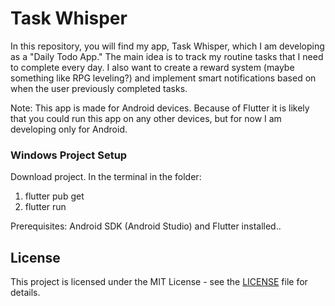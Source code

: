 # Task Whisper

In this repository, you will find my app, Task Whisper, which I am developing as a "Daily Todo App." The main idea is to track my routine tasks that I need to complete every day. I also want to create a reward system (maybe something like RPG leveling?) and implement smart notifications based on when the user previously completed tasks.

Note: This app is made for Android devices. Because of Flutter it is likely that you could run this app on any other devices, but for now I am developing only for Android.

### Windows Project Setup

Download project. In the terminal in the folder:

1. flutter pub get
2. flutter run

Prerequisites: Android SDK (Android Studio) and Flutter installed..

## License

This project is licensed under the MIT License - see the [LICENSE](./LICENSE) file for details.
